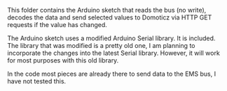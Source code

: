 
This folder contains the Arduino sketch that reads the bus (no write), decodes the data and send selected values to Domoticz via HTTP GET requests if the value has changed.

The Arduino sketch uses a modified Arduino Serial library. It is included.
The library that was modified is a pretty old one, I am planning to incorporate the changes into the latest Serial library.
However, it will work for most purposes with this old library.

In the code most pieces are already there to send data to the EMS bus, I have not tested this.
